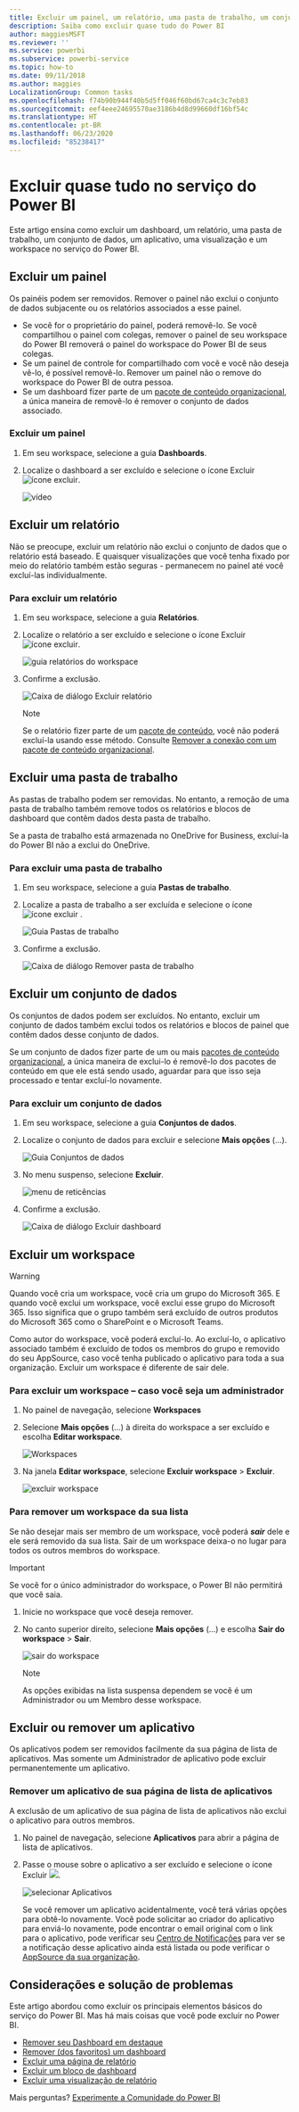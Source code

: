 ```yaml
---
title: Excluir um painel, um relatório, uma pasta de trabalho, um conjunto de dados ou um workspace
description: Saiba como excluir quase tudo do Power BI
author: maggiesMSFT
ms.reviewer: ''
ms.service: powerbi
ms.subservice: powerbi-service
ms.topic: how-to
ms.date: 09/11/2018
ms.author: maggies
LocalizationGroup: Common tasks
ms.openlocfilehash: f74b90b944f40b5d5ff046f60bd67ca4c3c7eb83
ms.sourcegitcommit: eef4eee24695570ae3186b4d8d99660df16bf54c
ms.translationtype: HT
ms.contentlocale: pt-BR
ms.lasthandoff: 06/23/2020
ms.locfileid: "85238417"
---
```

# <a name="delete-almost-anything-in-power-bi-service"></a>Excluir quase tudo no serviço do Power BI
Este artigo ensina como excluir um dashboard, um relatório, uma pasta de trabalho, um conjunto de dados, um aplicativo, uma visualização e um workspace no serviço do Power BI.

## <a name="delete-a-dashboard"></a>Excluir um painel
Os painéis podem ser removidos. Remover o painel não exclui o conjunto de dados subjacente ou os relatórios associados a esse painel.

* Se você for o proprietário do painel, poderá removê-lo. Se você compartilhou o painel com colegas, remover o painel de seu workspace do Power BI removerá o painel do workspace do Power BI de seus colegas.
* Se um painel de controle for compartilhado com você e você não deseja vê-lo, é possível removê-lo.  Remover um painel não o remove do workspace do Power BI de outra pessoa.
* Se um dashboard fizer parte de um [pacote de conteúdo organizacional](../collaborate-share/service-organizational-content-pack-disconnect.md), a única maneira de removê-lo é remover o conjunto de dados associado.

### <a name="to-delete-a-dashboard"></a>Excluir um painel
1. Em seu workspace, selecione a guia **Dashboards**.
2. Localize o dashboard a ser excluído e selecione o ícone Excluir ![ícone excluir](media/service-delete/power-bi-delete-icon.png).

    ![vídeo](media/service-delete/power-bi-delete-dash.gif)

## <a name="delete-a-report"></a>Excluir um relatório
Não se preocupe, excluir um relatório não exclui o conjunto de dados que o relatório está baseado.  E quaisquer visualizações que você tenha fixado por meio do relatório também estão seguras - permanecem no painel até você excluí-las individualmente.

### <a name="to-delete-a-report"></a>Para excluir um relatório
1. Em seu workspace, selecione a guia **Relatórios**.
2. Localize o relatório a ser excluído e selecione o ícone Excluir   ![ícone excluir](media/service-delete/power-bi-delete-icon.png).   

    ![guia relatórios do workspace](media/service-delete/power-bi-delete-reportnew.png)
3. Confirme a exclusão.

   ![Caixa de diálogo Excluir relatório](media/service-delete/power-bi-delete-report.png)

   > [!NOTE]
   > Se o relatório fizer parte de um [pacote de conteúdo](../collaborate-share/service-organizational-content-pack-introduction.md), você não poderá excluí-la usando esse método.  Consulte [Remover a conexão com um pacote de conteúdo organizacional](../collaborate-share/service-organizational-content-pack-disconnect.md).
   >
   >

## <a name="delete-a-workbook"></a>Excluir uma pasta de trabalho
As pastas de trabalho podem ser removidas. No entanto, a remoção de uma pasta de trabalho também remove todos os relatórios e blocos de dashboard que contêm dados desta pasta de trabalho.

Se a pasta de trabalho está armazenada no OneDrive for Business, excluí-la do Power BI não a exclui do OneDrive.

### <a name="to-delete-a-workbook"></a>Para excluir uma pasta de trabalho
1. Em seu workspace, selecione a guia **Pastas de trabalho**.
2. Localize a pasta de trabalho a ser excluída e selecione o ícone ![ícone excluir](media/service-delete/power-bi-delete-report2.png) .

    ![Guia Pastas de trabalho](media/service-delete/power-bi-delete-workbooknew.png)
3. Confirme a exclusão.

   ![Caixa de diálogo Remover pasta de trabalho](media/service-delete/power-bi-delete-confirm.png)

## <a name="delete-a-dataset"></a>Excluir um conjunto de dados
Os conjuntos de dados podem ser excluídos. No entanto, excluir um conjunto de dados também exclui todos os relatórios e blocos de painel que contêm dados desse conjunto de dados.

Se um conjunto de dados fizer parte de um ou mais [pacotes de conteúdo organizacional](../collaborate-share/service-organizational-content-pack-disconnect.md), a única maneira de exclui-lo é removê-lo dos pacotes de conteúdo em que ele está sendo usado, aguardar para que isso seja processado e tentar excluí-lo novamente.

### <a name="to-delete-a-dataset"></a>Para excluir um conjunto de dados
1. Em seu workspace, selecione a guia **Conjuntos de dados**.
2. Localize o conjunto de dados para excluir e selecione **Mais opções** (...).  

    ![Guia Conjuntos de dados](media/service-delete/power-bi-delete-datasetnew.png)
3. No menu suspenso, selecione **Excluir**.

   ![menu de reticências](media/service-delete/power-bi-delete-datasetnew2.png)
4. Confirme a exclusão.

   ![Caixa de diálogo Excluir dashboard](media/service-delete/power-bi-delete-dataset-confirm.png)

## <a name="delete-a-workspace"></a>Excluir um workspace
> [!WARNING]
> Quando você cria um workspace, você cria um grupo do Microsoft 365. E quando você exclui um workspace, você exclui esse grupo do Microsoft 365. Isso significa que o grupo também será excluído de outros produtos do Microsoft 365 como o SharePoint e o Microsoft Teams.
>
>

Como autor do workspace, você poderá excluí-lo. Ao excluí-lo, o aplicativo associado também é excluído de todos os membros do grupo e removido do seu AppSource, caso você tenha publicado o aplicativo para toda a sua organização. Excluir um workspace é diferente de sair dele.

### <a name="to-delete-a-workspace---if-you-are-an-admin"></a>Para excluir um workspace – caso você seja um administrador
1. No painel de navegação, selecione **Workspaces**

2. Selecione **Mais opções** (...) à direita do workspace a ser excluído e escolha **Editar workspace**.

    ![Workspaces](media/service-delete/power-bi-delete-workspace.png)

3. Na janela **Editar workspace**, selecione **Excluir workspace** > **Excluir**.

    ![excluir workspace](media/service-delete/power-bi-delete-workspace2.png)

### <a name="to-remove-a-workspace-from-your-list"></a>Para remover um workspace da sua lista
Se não desejar mais ser membro de um workspace, você poderá ***sair*** dele e ele será removido da sua lista. Sair de um workspace deixa-o no lugar para todos os outros membros do workspace.  

> [!IMPORTANT]
> Se você for o único administrador do workspace, o Power BI não permitirá que você saia.
>
>

1. Inicie no workspace que você deseja remover.

2. No canto superior direito, selecione **Mais opções** (...) e escolha **Sair do workspace** > **Sair**.

      ![sair do workspace](media/service-delete/power-bi-leave-workspace.png)

   > [!NOTE]
   > As opções exibidas na lista suspensa dependem se você é um Administrador ou um Membro desse workspace.
   >
   >

## <a name="delete-or-remove-an-app"></a>Excluir ou remover um aplicativo
Os aplicativos podem ser removidos facilmente da sua página de lista de aplicativos. Mas somente um Administrador de aplicativo pode excluir permanentemente um aplicativo.

### <a name="remove-an-app-from-your-app-list-page"></a>Remover um aplicativo de sua página de lista de aplicativos
A exclusão de um aplicativo de sua página de lista de aplicativos não exclui o aplicativo para outros membros.

1. No painel de navegação, selecione **Aplicativos** para abrir a página de lista de aplicativos.
2. Passe o mouse sobre o aplicativo a ser excluído e selecione o ícone Excluir ![](media/service-delete/power-bi-delete-report2.png).

   ![selecionar Aplicativos](media/service-delete/power-bi-delete-app.png)

   Se você remover um aplicativo acidentalmente, você terá várias opções para obtê-lo novamente.  Você pode solicitar ao criador do aplicativo para enviá-lo novamente, pode encontrar o email original com o link para o aplicativo, pode verificar seu [Centro de Notificações](../consumer/end-user-notification-center.md) para ver se a notificação desse aplicativo ainda está listada ou pode verificar o [AppSource da sua organização](../consumer/end-user-apps.md).

## <a name="considerations-and-troubleshooting"></a>Considerações e solução de problemas
Este artigo abordou como excluir os principais elementos básicos do serviço do Power BI. Mas há mais coisas que você pode excluir no Power BI.  

* [Remover seu Dashboard em destaque](../consumer/end-user-featured.md)
* [Remover (dos favoritos) um dashboard](../consumer/end-user-favorite.md)
* [Excluir uma página de relatório](service-delete.md)
* [Excluir um bloco de dashboard](service-dashboard-edit-tile.md)
* [Excluir uma visualização de relatório](service-delete.md)

Mais perguntas? [Experimente a Comunidade do Power BI](https://community.powerbi.com/)
